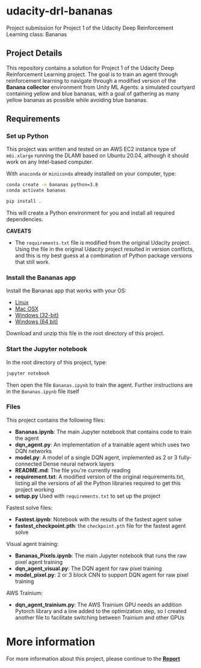 # udacity-drl-bananas

Project submission for Project 1 of the Udacity Deep Reinforcement Learning class: Bananas

## Project Details

This repository contains a solution for Project 1 of the Udacity Deep Reinforcement Learning project. The goal is to train an agent through reinforcement learning to navigate through a modified version of the **Banana collector** environment from Unity ML Agents: a simulated courtyard containing yellow and blue bananas, with a goal of gathering as many yellow bananas as possible while avoiding blue bananas.

## Requirements

### Set up Python

This project was written and tested on an AWS EC2 instance type of `m6i.xlarge` running the DLAMI based on Ubuntu 20.04, although it should work on any Intel-based computer.

With `anaconda` or `miniconda` already installed on your computer, type:

```bash
conda create -n bananas python=3.8
conda activate bananas

pip install .
```

This will create a Python environment for you and install all required dependencies.

**CAVEATS**

* The `requirements.txt` file is modified from the original Udacity project. Using the file in the original Udacity project resulted in version conflicts, and this is my best guess at a combination of Python package versions that still work.


### Install the Bananas app

Install the Bananas app that works with your OS:

* [Linux](https://s3-us-west-1.amazonaws.com/udacity-drlnd/P1/Banana/Banana_Linux.zip)
* [Mac OSX](https://s3-us-west-1.amazonaws.com/udacity-drlnd/P1/Banana/Banana.app.zip)
* [Windows (32-bit)](https://s3-us-west-1.amazonaws.com/udacity-drlnd/P1/Banana/Banana_Windows_x86.zip)
* [Windows (64 bit)](https://s3-us-west-1.amazonaws.com/udacity-drlnd/P1/Banana/Banana_Windows_x86_64.zip)

Download and unzip this file in the root directory of this project.

### Start the Jupyter notebook

In the root directory of this project, type:

```bash
jupyter notebook
```

Then open the file `Bananas.ipynb` to train the agent. Further instructions are in the `Bananas.ipynb` file itself

### Files

This project contains the following files:

* **Bananas.ipynb**: The main Jupyter notebook that contains code to train the agent
* **dqn_agent.py**: An implementation of a trainable agent which uses two DQN networks
* **model.py**: A model of a single DQN agent, implemented as 2 or 3 fully-connected Dense neural network layers
* **README.md**: The file you're currently reading
* **requirement.txt**: A modified version of the original requirements.txt, listing all the versions of all the Python libraries required to get this project working
* **setup.py** Used with `requirements.txt` to set up the project

Fastest solve files:

* **Fastest.ipynb**: Notebook with the results of the fastest agent solve
* **fastest_checkpoint.pth**: the `checkpoint.pth` file for the fastest agent solve

Visual agent training:

* **Bananas_Pixels.ipynb**: The main Jupyter notebook that runs the raw pixel agent training
* **dqn_agent_visual.py**: The DQN agent for raw pixel training
* **model_pixel.py**: 2 or 3 block CNN to support DQN agent for raw pixel training

AWS Trainium:

* **dqn_agent_trainium.py**: The AWS Trainium GPU needs an addition Pytorch library and a line added to the optimization step, so I created another file to facilitate switching between Trainium and other GPUs



# More information

For more information about this project, please continue to the
[**Report**](./Report.md)

